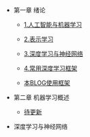 * 第一章 绪论

  * [1.人工智能与机器学习](./第一章_绪论/人工智能与机器学习.md)

  * [2.表示学习](./第一章_绪论/表示学习.md)

  * [3.深度学习与神经网络](./第一章_绪论/深度学习与神经网络.md)

  * [4.常用深度学习框架](./第一章_绪论/常用深度学习框架.md)

  * [本BLOG使用框架](./第一章_绪论/本BLOG使用框架.md)

* 第二章 机器学习概述

  * [待更新]()

* 深度学习与神经网络





